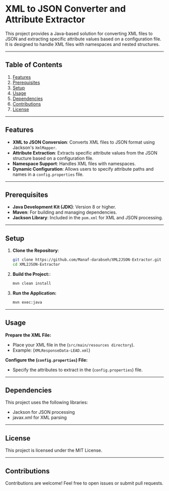 # XML to JSON Converter and Attribute Extractor

This project provides a Java-based solution for converting XML files to JSON and extracting specific attribute values based on a configuration file. It is designed to handle XML files with namespaces and nested structures.

---

## Table of Contents

1. [Features](#features)
2. [Prerequisites](#prerequisites)
3. [Setup](#setup)
4. [Usage](#usage)
5. [Dependencies](#Dependencies)
6. [Contributions](#Contributions)
7. [License](#license)

---

## Features

- **XML to JSON Conversion**: Converts XML files to JSON format using Jackson's `XmlMapper`.
- **Attribute Extraction**: Extracts specific attribute values from the JSON structure based on a configuration file.
- **Namespace Support**: Handles XML files with namespaces.
- **Dynamic Configuration**: Allows users to specify attribute paths and names in a `config.properties` file.

---

## Prerequisites

- **Java Development Kit (JDK)**: Version 8 or higher.
- **Maven**: For building and managing dependencies.
- **Jackson Library**: Included in the `pom.xml` for XML and JSON processing.

---

## Setup

1. **Clone the Repository**:
   ```bash
   git clone https://github.com/Manaf-darabseh/XML2JSON-Extractor.git
   cd XML2JSON-Extractor


2. **Build the Project:**:
   ```bash
   mvn clean install 
   ```

2. **Run the Application:**
   ```bash
   mvn exec:java
   ```


---
## Usage
**Prepare the XML File:**
- Place your XML file in the (`src/main/resources directory`).
- Example: (`XMLResponseData-LEAD.xml`)


**Configure the (`config.properties`) File:**

- Specify the attributes to extract in the (`config.properties`) file.

---
## Dependencies
This project uses the following libraries:
- Jackson for JSON processing
- javax.xml for XML parsing
---
## License
This project is licensed under the MIT License.

---
## Contributions
Contributions are welcome! Feel free to open issues or submit pull requests.